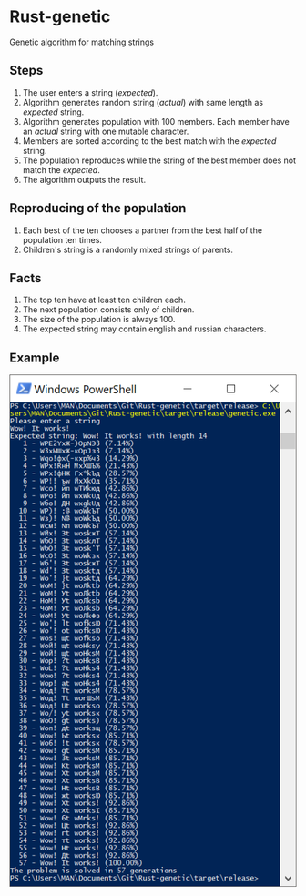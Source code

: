 # Rust-genetic
Genetic algorithm for matching strings

## Steps
1. The user enters a string (*expected*).
2. Algorithm generates random string (*actual*) with same length as *expected* string.
3. Algorithm generates population with 100 members. Each member have an *actual* string with one mutable character.
4. Members are sorted according to the best match with the *expected* string.
5. The population reproduces while the string of the best member does not match the *expected*.
6. The algorithm outputs the result.

## Reproducing of the population
1. Each best of the ten chooses a partner from the best half of the population ten times.
2. Children's string is a randomly mixed strings of parents.

## Facts
1. The top ten have at least ten children each.
2. The next population consists only of children.
3. The size of the population is always 100.
4. The expected string may contain english and russian characters.

## Example
![Screen](screen.png)